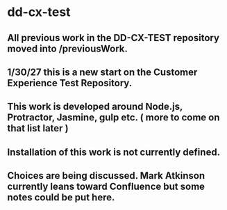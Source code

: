 # dd-cx-test
##  All previous work in the DD-CX-TEST repository moved into /previousWork.
##  1/30/27 this is a new start on the Customer Experience Test Repository.
##  This work is developed around Node.js, Protractor, Jasmine, gulp etc. ( more to come on that list later )
##  Installation of this work is not currently defined.
##  	Choices are being discussed. Mark Atkinson currently leans toward Confluence but some notes could be put here.

